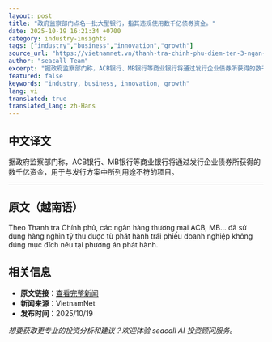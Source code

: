 ```yaml
---
layout: post
title: "政府监察部门点名一批大型银行，指其违规使用数千亿债券资金。"
date: 2025-10-19 16:21:34 +0700
category: industry-insights
tags: ["industry","business","innovation","growth"]
source_url: "https://vietnamnet.vn/thanh-tra-chinh-phu-diem-ten-3-ngan-hang-lon-dung-von-trai-phieu-sai-muc-dich-2454147.html"
author: "seacall Team"
excerpt: "据政府监察部门称，ACB银行、MB银行等商业银行将通过发行企业债券所获得的数千亿资金，用于与发行方案中所列用途不符的项目。..."
featured: false
keywords: "industry, business, innovation, growth"
lang: vi
translated: true
translated_lang: zh-Hans
---
```


## 中文译文

据政府监察部门称，ACB银行、MB银行等商业银行将通过发行企业债券所获得的数千亿资金，用于与发行方案中所列用途不符的项目。

---

## 原文（越南语）

Theo Thanh tra Chính phủ, các ngân hàng thương mại ACB, MB... đã sử dụng hàng nghìn tỷ thu được từ phát hành trái phiếu doanh nghiệp không đúng mục đích nêu tại phương án phát hành.

## 相关信息

- **原文链接**：[查看完整新闻](https://vietnamnet.vn/thanh-tra-chinh-phu-diem-ten-3-ngan-hang-lon-dung-von-trai-phieu-sai-muc-dich-2454147.html)
- **新闻来源**：VietnamNet
- **发布时间**：2025/10/19

*想要获取更专业的投资分析和建议？欢迎体验 seacall AI 投资顾问服务。*